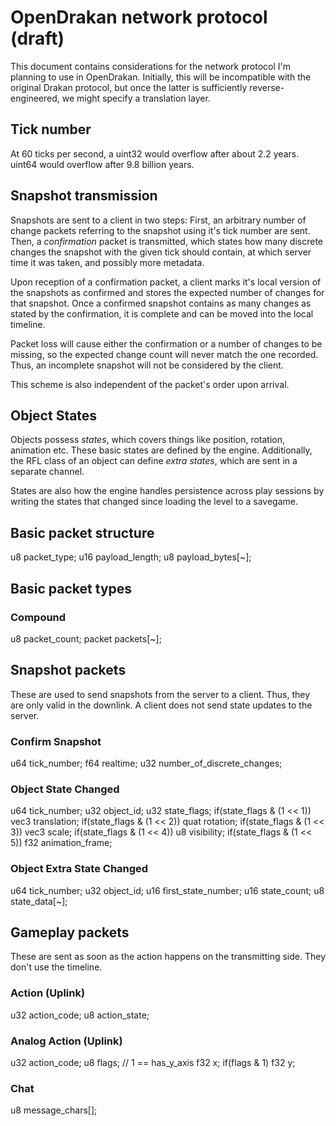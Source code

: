 
OpenDrakan network protocol (draft)
===================================

This document contains considerations for the network protocol I'm planning to
use in OpenDrakan. Initially, this will be incompatible with the original Drakan
protocol, but once the latter is sufficiently reverse-engineered, we might
specify a translation layer.

Tick number
-----------
At 60 ticks per second, a uint32 would overflow after about 2.2 years. uint64
would overflow after 9.8 billion years.

Snapshot transmission
---------------------
Snapshots are sent to a client in two steps: First, an arbitrary number of
change packets referring to the snapshot using it's tick number are sent. Then,
a *confirmation* packet is transmitted, which states how many discrete changes
the snapshot with the given tick should contain, at which server time it was
taken, and possibly more metadata.

Upon reception of a confirmation packet, a client marks it's local version of
the snapshots as confirmed and stores the expected number of changes for that
snapshot. Once a confirmed snapshot contains as many changes as stated by the
confirmation, it is complete and can be moved into the local timeline.

Packet loss will cause either the confirmation or a number of changes to be
missing, so the expected change count will never match the one recorded. Thus,
an incomplete snapshot will not be considered by the client.

This scheme is also independent of the packet's order upon arrival.

Object States
-------------
Objects possess *states*, which covers things like position, rotation, animation
etc. These basic states are defined by the engine. Additionally, the RFL class
of an object can define *extra states*, which are sent in a separate channel.

States are also how the engine handles persistence across play sessions by
writing the states that changed since loading the level to a savegame.

Basic packet structure
----------------------
u8 packet_type;
u16 payload_length;
u8 payload_bytes[~];

Basic packet types
------------------

### Compound
u8 packet_count;
packet packets[~];

Snapshot packets
----------------
These are used to send snapshots from the server to a client. Thus, they are
only valid in the downlink. A client does not send state updates to the server.

### Confirm Snapshot
u64 tick_number;
f64 realtime;
u32 number_of_discrete_changes;

### Object State Changed
u64 tick_number;
u32 object_id;
u32 state_flags;
if(state_flags & (1 << 1)) vec3 translation;
if(state_flags & (1 << 2)) quat rotation;
if(state_flags & (1 << 3)) vec3 scale;
if(state_flags & (1 << 4)) u8 visibility;
if(state_flags & (1 << 5)) f32 animation_frame;

### Object Extra State Changed
u64 tick_number;
u32 object_id;
u16 first_state_number;
u16 state_count;
u8 state_data[~];

Gameplay packets
----------------
These are sent as soon as the action happens on the transmitting side. They
don't use the timeline.

### Action (Uplink)
u32 action_code;
u8 action_state;

### Analog Action (Uplink)
u32 action_code;
u8  flags; // 1 == has_y_axis
f32 x;
if(flags & 1) f32 y;

### Chat
u8 message_chars[];
